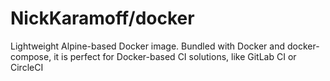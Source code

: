 # NickKaramoff/docker
Lightweight Alpine-based Docker image. Bundled with Docker and docker-compose, it is perfect for Docker-based CI solutions,
like GitLab CI or CircleCI
